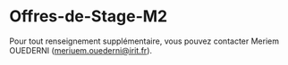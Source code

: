 # Offres-de-Stage-M2

Pour tout renseignement supplémentaire, vous pouvez contacter Meriem OUEDERNI (meriuem.ouederni@irit.fr).
